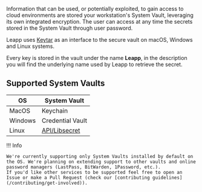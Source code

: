 Information that can be used, or potentially exploited, to gain access to cloud environments are stored your workstation's System Vault, leveraging its own integrated encryption. The user can access at any time the secrets stored in the System Vault through user password.

Leapp uses [Keytar](https://github.com/atom/node-keytar) as an interface to the secure vault on macOS, Windows and Linux systems.

Every key is stored in the vault under the name **Leapp**, in the description you will find the underlying name used by Leapp to retrieve the secret.

## Supported System Vaults

| OS      | System Vault     |
| ------- | ---------------- |
| MacOS   | Keychain         |
| Windows | Credential Vault    |
| Linux   | [API/Libsecret](https://wiki.gnome.org/Projects/Libsecret) | 

!!! Info
    
    We're currently supporting only System Vaults installed by default on the OS. We're planning on extending support to other vaults and online password managers (LastPass, BitWarden, 1Password, etc.). 
    If you'd like other services to be supported feel free to open an Issue or make a Pull Request (check our [contributing guidelines](/contributing/get-involved)). 

